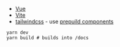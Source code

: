 * [Vue](https://v3.vuejs.org/guide/introduction.html#what-is-vue-js)
* [Vite](https://vitejs.dev/)
* [tailwindcss](https://tailwindcss.com/) - use [prepuild components](https://tailwindui.com)


```
yarn dev
yarn build # builds into /docs
```